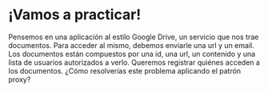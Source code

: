 
# ¡Vamos a practicar!

Pensemos en una aplicación al estilo Google Drive, un servicio que nos trae documentos. Para acceder al mismo, debemos enviarle una url y un email. Los documentos están compuestos por una id, una url, un contenido y una lista de usuarios autorizados a verlo. Queremos registrar quiénes acceden a los documentos. ¿Cómo resolverías este problema aplicando el patrón proxy?
